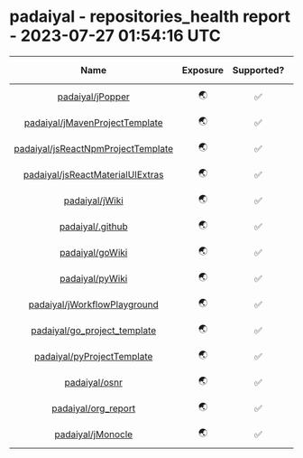 
padaiyal - repositories_health report - 2023-07-27 01:54:16 UTC
===============================================================
  

|Name|Exposure|Supported?|Last Updated|Health %|Open Issues|
| :---: | :---: | :---: | :---: | :---: | :---: |
|[padaiyal/jPopper](https://github.com/padaiyal/jPopper)|🌏|✅|2023-01-18T22:45:22Z|62%|[6](https://github.com/padaiyal/jPopper/issues)|
|[padaiyal/jMavenProjectTemplate](https://github.com/padaiyal/jMavenProjectTemplate)|🌏|✅|2022-01-01T03:03:46Z|62%|[3](https://github.com/padaiyal/jMavenProjectTemplate/issues)|
|[padaiyal/jsReactNpmProjectTemplate](https://github.com/padaiyal/jsReactNpmProjectTemplate)|🌏|✅|2022-01-20T01:52:23Z|50%|[20](https://github.com/padaiyal/jsReactNpmProjectTemplate/issues)|
|[padaiyal/jsReactMaterialUIExtras](https://github.com/padaiyal/jsReactMaterialUIExtras)|🌏|✅|2023-01-17T17:31:50Z|50%|[25](https://github.com/padaiyal/jsReactMaterialUIExtras/issues)|
|[padaiyal/jWiki](https://github.com/padaiyal/jWiki)|🌏|✅|2021-10-22T13:34:08Z|50%|[16](https://github.com/padaiyal/jWiki/issues)|
|[padaiyal/.github](https://github.com/padaiyal/.github)|🌏|✅|2023-02-09T16:14:42Z|50%|[3](https://github.com/padaiyal/.github/issues)|
|[padaiyal/goWiki](https://github.com/padaiyal/goWiki)|🌏|✅|2022-03-27T23:55:18Z|37%|[0](https://github.com/padaiyal/goWiki/issues)|
|[padaiyal/pyWiki](https://github.com/padaiyal/pyWiki)|🌏|✅|2022-06-02T00:51:11Z|37%|[0](https://github.com/padaiyal/pyWiki/issues)|
|[padaiyal/jWorkflowPlayground](https://github.com/padaiyal/jWorkflowPlayground)|🌏|✅|2021-12-31T07:08:27Z|50%|[0](https://github.com/padaiyal/jWorkflowPlayground/issues)|
|[padaiyal/go_project_template](https://github.com/padaiyal/go_project_template)|🌏|✅|2022-01-04T23:25:03Z|37%|[0](https://github.com/padaiyal/go_project_template/issues)|
|[padaiyal/pyProjectTemplate](https://github.com/padaiyal/pyProjectTemplate)|🌏|✅|2022-01-14T00:59:36Z|37%|[0](https://github.com/padaiyal/pyProjectTemplate/issues)|
|[padaiyal/osnr](https://github.com/padaiyal/osnr)|🌏|✅|2022-06-03T01:50:28Z|50%|[7](https://github.com/padaiyal/osnr/issues)|
|[padaiyal/org_report](https://github.com/padaiyal/org_report)|🌏|✅|2022-11-05T02:55:50Z|37%|[2](https://github.com/padaiyal/org_report/issues)|
|[padaiyal/jMonocle](https://github.com/padaiyal/jMonocle)|🌏|✅|2023-03-01T01:18:05Z|50%|[4](https://github.com/padaiyal/jMonocle/issues)|
